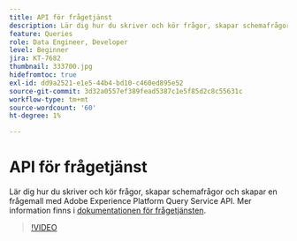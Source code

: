 ```yaml
---
title: API för frågetjänst
description: Lär dig hur du skriver och kör frågor, skapar schemafrågor och skapar en frågemall med Adobe Experience Platform Query Service API.
feature: Queries
role: Data Engineer, Developer
level: Beginner
jira: KT-7682
thumbnail: 333700.jpg
hidefromtoc: true
exl-id: dd9a2521-e1e5-44b4-bd10-c460ed895e52
source-git-commit: 3d32a0557ef389fead5387c1e5f85d2c8c55631c
workflow-type: tm+mt
source-wordcount: '60'
ht-degree: 1%

---
```


# API för frågetjänst

Lär dig hur du skriver och kör frågor, skapar schemafrågor och skapar en frågemall med Adobe Experience Platform Query Service API. Mer information finns i [dokumentationen för frågetjänsten](https://experienceleague.adobe.com/docs/experience-platform/query/home.html?lang=sv).

>[!VIDEO](https://video.tv.adobe.com/v/333700?learn=on&enablevpops)
